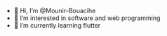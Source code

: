 - 👋 Hi, I’m @Mounir-Bouacihe
- 👀 I’m interested in software and web programming
- 🌱 I’m currently learning flutter

<!---
Mounir-Bouacihe/Mounir-Bouacihe is a ✨ special ✨ repository because its `README.md` (this file) appears on your GitHub profile.
You can click the Preview link to take a look at your changes.
--->
